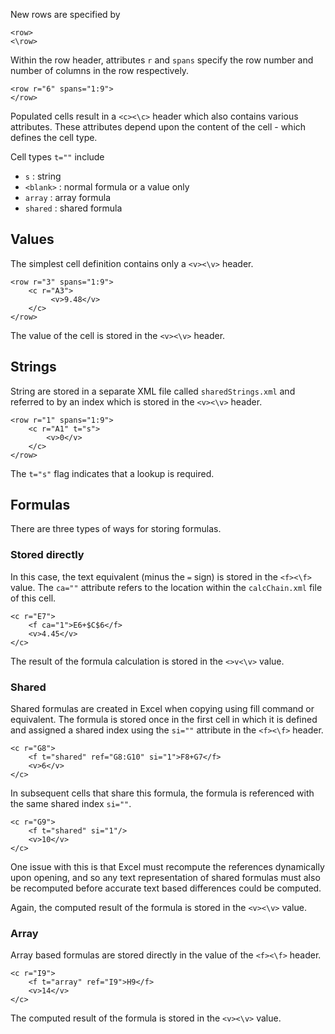 New rows are specified by

    <row>
	<\row>

Within the row header, attributes `r` and `spans` specify the row number and number of
columns in the row respectively.

	<row r="6" spans="1:9">
	</row>
	
Populated cells result in a `<c><\c>` header which also contains various attributes.
These attributes depend upon the content of the cell - which defines the cell type.

Cell types `t=""` include

* `s` : string 
* `<blank>`  : normal formula or a value only
* `array` : array formula
* `shared` : shared formula

## Values

The simplest cell definition contains only a `<v><\v>` header.

    <row r="3" spans="1:9">
        <c r="A3">
             <v>9.48</v>
        </c>
    </row>

The value of the cell is stored in the `<v><\v>` header.


## Strings

String are stored in a separate XML file called `sharedStrings.xml` 
and referred to by an index which is stored in the `<v><\v>` header.

	<row r="1" spans="1:9">
		<c r="A1" t="s">
			<v>0</v>
		</c>
	</row>
	
The `t="s"` flag indicates that a lookup is required.

## Formulas

There are three types of ways for storing formulas.

### Stored directly

In this case, the text equivalent (minus the `=` sign) is stored in the `<f><\f>` value.
The `ca=""` attribute refers to the location within the `calcChain.xml` file of this cell.

	<c r="E7">
		<f ca="1">E6+$C$6</f>
		<v>4.45</v>
	</c>

The result of the formula calculation is stored in the `<>v<\v>` value.

### Shared

Shared formulas are created in Excel when copying using fill command or equivalent.
The formula is stored once in the first cell in which it is defined and assigned a
shared index using the `si=""` attribute in the `<f><\f>` header.

	<c r="G8">
		<f t="shared" ref="G8:G10" si="1">F8+G7</f>
		<v>6</v>
	</c>

In subsequent cells that share this formula, the formula is referenced with the same
shared index `si=""`.

	<c r="G9">
		<f t="shared" si="1"/>
		<v>10</v>
	</c>
	
One issue with this is that Excel must recompute the references dynamically upon opening,
and so any text representation of shared formulas must also be recomputed before
accurate text based differences could be computed.

Again, the computed result of the formula is stored in the `<v><\v>` value.

### Array

Array based formulas are stored directly in the value of the `<f><\f>` header.

	<c r="I9">
		<f t="array" ref="I9">H9</f>
		<v>14</v>
	</c>
	
The computed result of the formula is stored in the `<v><\v>` value.